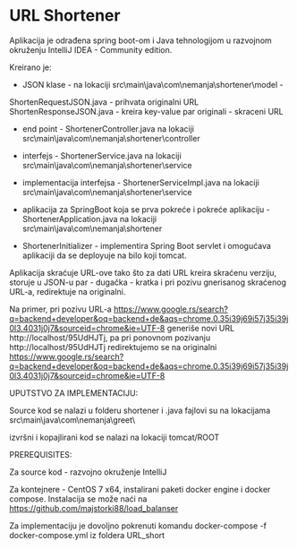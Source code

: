 # URL Shortener

Aplikacija je odrađena spring boot-om i Java tehnologijom u razvojnom okruženju IntelliJ IDEA - Community edition.

Kreirano je:

- JSON klase - na lokaciji src\main\java\com\nemanja\shortener\model -

ShortenRequestJSON.java - prihvata originalni URL
ShortenResponseJSON.java - kreira key-value par originali - skraceni URL

- end point - ShortenerController.java na lokaciji src\main\java\com\nemanja\shortener\controller

- interfejs - ShortenerService.java na lokaciji src\main\java\com\nemanja\shortener\service

- implementacija interfejsa - ShortenerServiceImpl.java na lokaciji src\main\java\com\nemanja\shortener\service

- aplikacija za SpringBoot koja se prva pokreće i pokreće aplikaciju - ShortenerApplication.java na lokaciji src\main\java\com\nemanja\shortener

- ShortenerInitializer - implementira Spring Boot servlet i omogućava aplikaciji da se deployuje na bilo koji tomcat.


Aplikacija skraćuje URL-ove tako što za dati URL kreira skraćenu verziju, storuje u JSON-u par - dugačka - kratka i pri pozivu gnerisanog skraćenog URL-a,
redirektuje na originalni.

Na primer, pri pozivu URL-a https://www.google.rs/search?q=backend+developer&oq=backend+de&aqs=chrome.0.35i39j69i57j35i39j0l3.4031j0j7&sourceid=chrome&ie=UTF-8
generiše novi URL http://localhost/95UdHJTj, pa pri ponovnom pozivanju http://localhost/95UdHJTj redirektujemo se na originalni https://www.google.rs/search?q=backend+developer&oq=backend+de&aqs=chrome.0.35i39j69i57j35i39j0l3.4031j0j7&sourceid=chrome&ie=UTF-8


UPUTSTVO ZA IMPLEMENTACIJU:

Source kod se nalazi u folderu shortener i .java fajlovi su  na lokacijama src\main\java\com\nemanja\greet\

izvršni i kopajlirani kod se nalazi na lokaciji tomcat/ROOT

PREREQUISITES:

Za source kod - razvojno okruženje IntelliJ

Za kontejnere - CentOS 7 x64, instalirani paketi docker engine i docker compose.
Instalacija se može naći na https://github.com/majstorki88/load_balanser

Za implementaciju je dovoljno pokrenuti komandu docker-compose -f docker-compose.yml iz foldera URL_short
